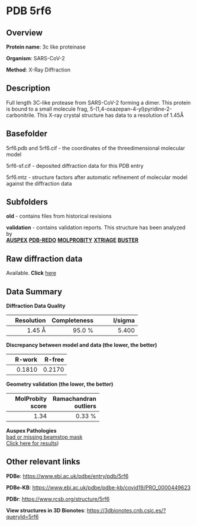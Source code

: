 # PDB 5rf6

## Overview

**Protein name**: 3c like proteinase

**Organism**: SARS-CoV-2

**Method**: X-Ray Diffraction

## Description

Full length 3C-like protease from SARS-CoV-2 forming a dimer. This protein is bound to a small molecule frag, 5-(1,4-oxazepan-4-yl)pyridine-2-carbonitrile. This X-ray crystal structure has data to a resolution of 1.45Å

## Basefolder

5rf6.pdb and 5rf6.cif - the coordinates of the threedimensional molecular model

5rf6-sf.cif - deposited diffraction data for this PDB entry

5rf6.mtz - structure factors after automatic refinement of molecular model against the diffraction data

## Subfolders



**old** - contains files from historical revisions

**validation** - contains validation reports. This structure has been analyzed by <br>[**AUSPEX**](https://github.com/thorn-lab/coronavirus_structural_task_force/tree/master/pdb/3c_like_proteinase/SARS-CoV-2/5rf6/validation/auspex) [**PDB-REDO**](https://github.com/thorn-lab/coronavirus_structural_task_force/tree/master/pdb/3c_like_proteinase/SARS-CoV-2/5rf6/validation/pdb-redo) [**MOLPROBITY**](https://github.com/thorn-lab/coronavirus_structural_task_force/tree/master/pdb/3c_like_proteinase/SARS-CoV-2/5rf6/validation/molprobity) [**XTRIAGE**](https://github.com/thorn-lab/coronavirus_structural_task_force/blob/master/pdb/3c_like_proteinase/SARS-CoV-2/5rf6/validation/Xtriage_output.log) [**BUSTER**](https://www.globalphasing.com/buster/wiki/index.cgi?Covid19Pdb5RF6) 



## Raw diffraction data

Available. **Click** [here](https://zenodo.org/record/3731231) 

## Data Summary
**Diffraction Data Quality**

|   | Resolution | Completeness| I/sigma |
|---|-------------:|----------------:|--------------:|
|   |1.45 Å|95.0  %|<img width=50/>5.400|

**Discrepancy between model and data (the lower, the better)**

|   | **R-work**| **R-free**   
|---|-------------:|----------------:|           
||  0.1810|  0.2170|

**Geometry validation (the lower, the better)**

|   |**MolProbity<br>score**| **Ramachandran<br>outliers** 
|---|-------------:|----------------:|
||  1.34|  0.33 %|

**Auspex Pathologies**<br> [bad or missing beamstop mask](https://www.auspex.de/pathol/#2)<br>[Click here for results](https://github.com/thorn-lab/coronavirus_structural_task_force/blob/master/pdb/3c_like_proteinase/SARS-CoV-2/5rf6/validation/auspex/5rf6_auspex_comments.txt))

 



## Other relevant links 
**PDBe**:  https://www.ebi.ac.uk/pdbe/entry/pdb/5rf6

**PDBe-KB**: https://www.ebi.ac.uk/pdbe/pdbe-kb/covid19/PRO_0000449623 
 
**PDBr**: https://www.rcsb.org/structure/5rf6 

**View structures in 3D Bionotes**: https://3dbionotes.cnb.csic.es/?queryId=5rf6

